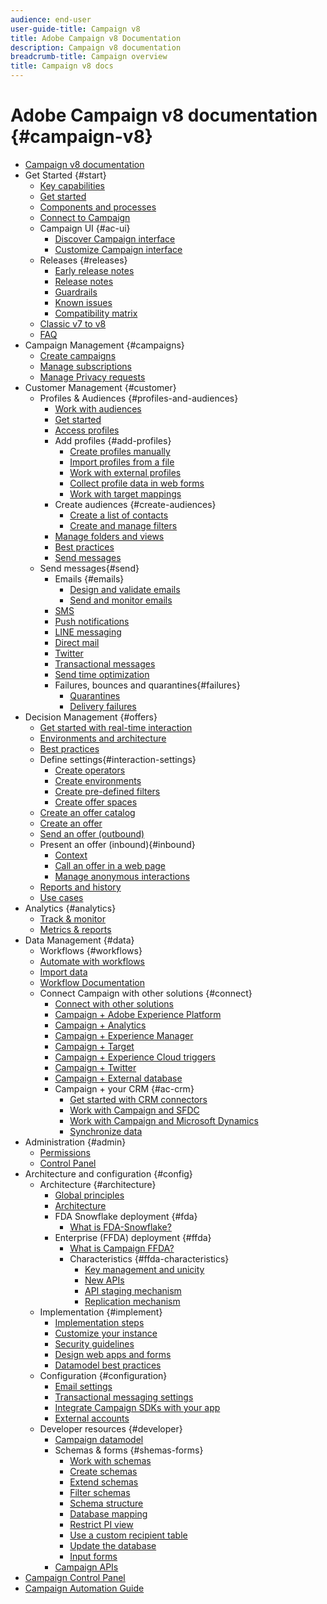 ```yaml
---
audience: end-user
user-guide-title: Campaign v8
title: Adobe Campaign v8 Documentation
description: Campaign v8 documentation
breadcrumb-title: Campaign overview
title: Campaign v8 docs
---
```


# Adobe Campaign v8 documentation {#campaign-v8}

+ [Campaign v8 documentation](campaign-home.md)
+ Get Started {#start}
  + [Key capabilities](start/whats-new.md)
  + [Get started](start/get-started.md)
  + [Components and processes](start/ac-components.md)
  + [Connect to Campaign](start/connect.md)
  + Campaign UI {#ac-ui}
    + [Discover Campaign interface](start/campaign-ui.md)
    + [Customize Campaign interface](start/customize-ui.md)
  + Releases {#releases}
    + [Early release notes](start/e-release-notes.md)
    + [Release notes](start/release-notes.md)
    + [Guardrails](start/ac-guardrails.md)
    + [Known issues](start/known-issues.md)
    + [Compatibility matrix](start/compatibility-matrix.md)
  + [Classic v7 to v8](start/v7-to-v8.md)
  + [FAQ](start/campaign-faq.md)
+ Campaign Management {#campaigns}
  + [Create campaigns](start/campaigns.md)
  + [Manage subscriptions](start/subscriptions.md)
  + [Manage Privacy requests](start/privacy.md)
+ Customer Management {#customer}
  + Profiles & Audiences {#profiles-and-audiences}
    + [Work with audiences](start/audiences.md)
    + [Get started](audiences/gs-audiences.md)
    + [Access profiles](audiences/view-profiles.md)
    + Add profiles {#add-profiles}
      + [Create profiles manually](audiences/create-profiles.md)
      + [Import profiles from a file](audiences/import-profiles.md)
      + [Work with external profiles](audiences/external-profiles.md)
      + [Collect profile data in web forms](audiences/collect-profiles.md)
      + [Work with target mappings](audiences/target-mappings.md)
    + Create audiences {#create-audiences}
      + [Create a list of contacts](audiences/create-audiences.md)
      + [Create and manage filters](audiences/create-filters.md)
    + [Manage folders and views](audiences/folders-and-views.md)
    + [Best practices](audiences/audiences-best-practices.md)
    + [Send messages](start/create-message.md)
  + Send messages{#send}
    + Emails {#emails}
      + [Design and validate emails](send/email.md)
      + [Send and monitor emails](send/send.md)
    + [SMS](send/sms.md)
    + [Push notifications](send/push.md)
    + [LINE messaging](send/line.md)
    + [Direct mail](send/direct-mail.md)
    + [Twitter](send/twitter.md)
    + [Transactional messages](send/transactional.md)
    + [Send time optimization](send/predictive.md)
    + Failures, bounces and quarantines{#failures}
      + [Quarantines](send/quarantines.md)
      + [Delivery failures](send/delivery-failures.md)
+ Decision Management {#offers}
  + [Get started with real-time interaction](interaction/interaction.md)
  + [Environments and architecture](interaction/interaction-architecture.md)
  + [Best practices](interaction/interaction-best-practices.md)
  + Define settings{#interaction-settings}
    + [Create operators](interaction/interaction-operators.md)
    + [Create environments](interaction/interaction-env.md)
    + [Create pre-defined filters](interaction/interaction-predefined-filters.md)
    + [Create offer spaces](interaction/interaction-offer-spaces.md)
  + [Create an offer catalog](interaction/interaction-offer-catalog.md)
  + [Create an offer](interaction/interaction-offer.md)
  + [Send an offer (outbound)](interaction/interaction-send-offers.md)
  + Present an offer (inbound){#inbound}
    + [Context](interaction/interaction-present-offers.md)
    + [Call an offer in a web page](interaction/interaction-integration.md)
    + [Manage anonymous interactions](interaction/anonymous-interactions.md)
  + [Reports and history](interaction/interaction-tracking.md)
  + [Use cases](interaction/interaction-use-cases.md)
+ Analytics {#analytics}
  + [Track & monitor](start/tracking.md)
  + [Metrics & reports](start/reporting.md)
+ Data Management {#data}
  + Workflows {#workflows}
  + [Automate with workflows](config/workflows.md)
  + [Import data](start/import.md)
  + [Workflow Documentation](https://experienceleague.adobe.com/docs/campaign/automation/workflows/introduction/about-workflows.html)
  + Connect Campaign with other solutions {#connect}
    + [Connect with other solutions](connect/integration.md)
    + [Campaign + Adobe Experience Platform](connect/ac-aep.md)
    + [Campaign + Analytics](connect/ac-aa.md)
    + [Campaign + Experience Manager](connect/ac-aem.md)
    + [Campaign + Target](connect/ac-at.md)
    + [Campaign + Experience Cloud triggers](connect/ac-triggers.md)
    + [Campaign + Twitter](connect/ac-tw.md)
    + [Campaign + External database](connect/fda.md)
    + Campaign + your CRM {#ac-crm}
      + [Get started with CRM connectors](connect/crm.md)
      + [Work with Campaign and SFDC](connect/ac-sfdc.md)
      + [Work with Campaign and Microsoft Dynamics](connect/ac-ms-dyn.md)
      + [Synchronize data](connect/crm-data-sync.md)
+ Administration {#admin}
  + [Permissions](start/permissions.md)
  + [Control Panel](config/self-service.md)
+ Architecture and configuration {#config}
  + Architecture {#architecture}
    + [Global principles](architecture/general-architecture.md)
    + [Architecture](architecture/architecture.md)
    + FDA Snowflake deployment {#fda}
      + [What is FDA-Snowflake?](architecture/fda-deployment.md)
    + Enterprise (FFDA) deployment {#ffda}
      + [What is Campaign FFDA?](architecture/enterprise-deployment.md)
      + Characteristics {#ffda-characteristics}
        + [Key management and unicity](architecture/keys.md)
        + [New APIs](architecture/new-apis.md)
        + [API staging mechanism](architecture/staging.md)
        + [Replication mechanism](architecture/replication.md)
  + Implementation {#implement}
    + [Implementation steps](start/implement.md)
    + [Customize your instance](dev/customize.md)
    + [Security guidelines](config/security.md)
    + [Design web apps and forms](dev/webapps.md)
    + [Datamodel best practices](dev/datamodel-best-practices.md)
  + Configuration {#configuration}
    + [Email settings](config/email-settings.md)
    + [Transactional messaging settings](config/transactional-msg-settings.md)
    + [Integrate Campaign SDKs with your app](config/push-config.md)
    + [External accounts](config/external-accounts.md)
  + Developer resources {#developer}
    + [Campaign datamodel](dev/datamodel.md)
    + Schemas & forms {#shemas-forms}
      + [Work with schemas](dev/schemas.md)
      + [Create schemas](dev/create-schema.md)
      + [Extend schemas](dev/extend-schema.md)
      + [Filter schemas](dev/filter-schema.md)
      + [Schema structure](dev/schema-structure.md)
      + [Database mapping](dev/database-mapping.md)
      + [Restrict PI view](dev/restrict-pi-view.md)
      + [Use a custom recipient table](dev/custom-recipient.md)
      + [Update the database](dev/update-database-structure.md)
      + [Input forms](dev/forms.md)
    + [Campaign APIs](dev/api.md)
+ [Campaign Control Panel](https://experienceleague.adobe.com/docs/control-panel/using/control-panel-home.html)
+ [Campaign Automation Guide](https://experienceleague.adobe.com/docs/campaign/automation/home.html)
